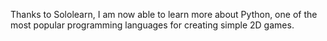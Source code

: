 Thanks to Sololearn, I am now able to learn more about Python, one of the most popular programming languages for creating simple 2D games.
